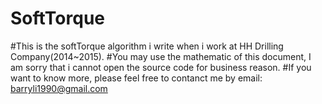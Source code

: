 # SoftTorque
#This is the softTorque algorithm i write when i work at HH Drilling Company(2014~2015).
#You may use the mathematic of this document, I am sorry that i cannot open the source code for business reason.
#If you want to know more, please feel free to contanct me by email: barryli1990@gmail.com
